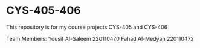 # CYS-405-406

This repository is for my course projects CYS-405 and CYS-406

Team Members:
Yousif Al-Saleem 220110470
Fahad Al-Medyan 220110472
